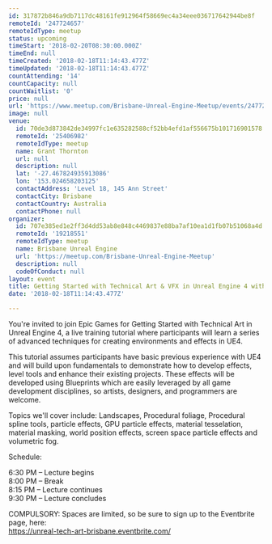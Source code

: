 ```yaml
---
id: 317872b846a9db7117dc48161fe912964f58669ec4a34eee036717642944be8f
remoteId: '247724657'
remoteIdType: meetup
status: upcoming
timeStart: '2018-02-20T08:30:00.000Z'
timeEnd: null
timeCreated: '2018-02-18T11:14:43.477Z'
timeUpdated: '2018-02-18T11:14:43.477Z'
countAttending: '14'
countCapacity: null
countWaitlist: '0'
price: null
url: 'https://www.meetup.com/Brisbane-Unreal-Engine-Meetup/events/247724657/'
image: null
venue:
  id: 70de3d873842de34997fc1e635282588cf52bb4efd1af556675b101716901578
  remoteId: '25406982'
  remoteIdType: meetup
  name: Grant Thornton
  url: null
  description: null
  lat: '-27.467824935913086'
  lon: '153.024658203125'
  contactAddress: 'Level 18, 145 Ann Street'
  contactCity: Brisbane
  contactCountry: Australia
  contactPhone: null
organizer:
  id: 707e385ed1e2ff3d4dd53ab8e848c4469837e88ba7af10ea1d1fb07b51068a4d
  remoteId: '19218551'
  remoteIdType: meetup
  name: Brisbane Unreal Engine
  url: 'https://meetup.com/Brisbane-Unreal-Engine-Meetup'
  description: null
  codeOfConduct: null
layout: event
title: Getting Started with Technical Art & VFX in Unreal Engine 4 with Chris Murphy
date: '2018-02-18T11:14:43.477Z'

---
```

<p>You're invited to join Epic Games for Getting Started with Technical Art in Unreal Engine 4, a live training tutorial where participants will learn a series of advanced techniques for creating environments and effects in UE4.</p> <p>This tutorial assumes participants have basic previous experience with UE4 and will build upon fundamentals to demonstrate how to develop effects, level tools and enhance their existing projects. These effects will be developed using Blueprints which are easily leveraged by all game development disciplines, so artists, designers, and programmers are welcome.</p> <p>Topics we'll cover include: Landscapes, Procedural foliage, Procedural spline tools, particle effects, GPU particle effects, material tesselation, material masking, world position effects, screen space particle effects and volumetric fog.</p> <p>Schedule:</p> <p>6:30 PM – Lecture begins<br/>8:00 PM – Break<br/>8:15 PM – Lecture continues<br/>9:30 PM – Lecture concludes</p> <p>COMPULSORY: Spaces are limited, so be sure to sign up to the Eventbrite page, here:<br/><a href="https://unreal-tech-art-brisbane.eventbrite.com/" class="linkified">https://unreal-tech-art-brisbane.eventbrite.com/</a></p>
